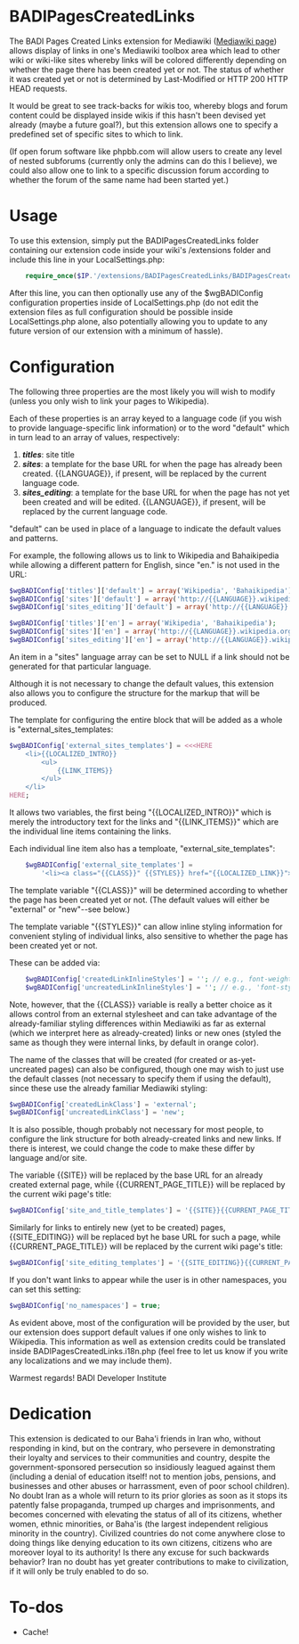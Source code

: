 # BADIPagesCreatedLinks

The BADI Pages Created Links extension for Mediawiki ([Mediawiki page](http://www.mediawiki.org/wiki/Extension:BADI_Pages_Created_Links))
allows display of links in one's Mediawiki toolbox area which lead to
other wiki or wiki-like sites
whereby links will be colored differently depending on whether the page there
has been created yet or not. The status of whether it was created yet or not
is determined by Last-Modified or HTTP 200 HTTP HEAD requests.

It would be great to see track-backs for wikis too, whereby blogs and forum
content could be displayed inside wikis if this hasn't been devised yet
already (maybe a future goal?), but this extension allows one to specify
a predefined set of specific sites to which to link.

(If open forum software like phpbb.com will allow users to create any level
of nested subforums (currently only the admins can do this I believe), we
could also allow one to link to a specific discussion forum according to
whether the forum of the same name had been started yet.)

# Usage

To use this extension, simply put the BADIPagesCreatedLinks folder containing
our extension code inside your wiki's /extensions folder and include this
line in your LocalSettings.php:

```php
    require_once($IP.'/extensions/BADIPagesCreatedLinks/BADIPagesCreatedLinks.php');
```

After this line, you can then optionally use any of the $wgBADIConfig
configuration properties inside of LocalSettings.php (do not edit the extension
files as full configuration should be possible inside LocalSettings.php alone,
also potentially allowing you to update to any future version of our extension
with a minimum of hassle).

# Configuration

The following three properties are the most likely you will wish to modify (unless you only
wish to link your pages to Wikipedia).

Each of these properties is an array keyed to a language code (if you wish to
provide language-specific link information) or to the word "default" which in
turn lead to an array of values, respectively:

1. ***titles***: site title
2. ***sites***: a template for the base URL for when the page has already been
    created. {{LANGUAGE}}, if present, will be replaced by the current
    language code.
3. ***sites_editing***: a template for the base URL for when the page has not yet
    been created and will be edited. {{LANGUAGE}}, if present, will be
    replaced by the current language code.

"default" can be used in place of a language to indicate the default values
and patterns.

For example, the following allows us to link to Wikipedia and Bahaikipedia
while allowing a different pattern for English, since "en." is not used
in the URL:

```php
$wgBADIConfig['titles']['default'] = array('Wikipedia', 'Bahaikipedia');
$wgBADIConfig['sites']['default'] = array('http://{{LANGUAGE}}.wikipedia.org/wiki/', 'http://{{LANGUAGE}}.bahaikipedia.org/');
$wgBADIConfig['sites_editing']['default'] = array('http://{{LANGUAGE}}.wikipedia.org/w/index.php?title=', 'http://{{LANGUAGE}}.bahaikipedia.org/index.php?title=');

$wgBADIConfig['titles']['en'] = array('Wikipedia', 'Bahaikipedia');
$wgBADIConfig['sites']['en'] = array('http://{{LANGUAGE}}.wikipedia.org/wiki/', 'http://bahaikipedia.org/');
$wgBADIConfig['sites_editing']['en'] = array('http://{{LANGUAGE}}.wikipedia.org/w/index.php?title=', 'http://bahaikipedia.org/index.php?title=');
```

An item in a "sites" language array can be set to NULL if a link should not be
generated for that particular language.

Although it is not necessary to change the default values, this extension
also allows you to configure the  structure for the markup that will be
produced.

The template for configuring the entire block that will be added
as a whole is "external_sites_templates:

```php
$wgBADIConfig['external_sites_templates'] = <<<HERE
    <li>{{LOCALIZED_INTRO}}
        <ul>
            {{LINK_ITEMS}}
        </ul>
    </li>
HERE;
```

It allows two variables, the first being "{{LOCALIZED_INTRO}}" which is
merely the introductory text for the links and "{{LINK_ITEMS}}" which are
the individual line items containing the links.

Each individual line item also has a temploate, "external_site_templates":

```php
    $wgBADIConfig['external_site_templates'] =
        '<li><a class="{{CLASS}}" {{STYLES}} href="{{LOCALIZED_LINK}}">{{LOCALIZED_TITLE}}</a></li>'."\n";
```

The template variable "{{CLASS}}" will be determined according to whether
the page has been created yet or not. (The default values will either be
"external" or "new"--see below.)

The template variable "{{STYLES}}" can allow inline styling information for
convenient styling of individual links, also sensitive to whether the page
has been created yet or not.

These can be added via:

```php
    $wgBADIConfig['createdLinkInlineStyles'] = ''; // e.g., font-weight:bold;
    $wgBADIConfig['uncreatedLinkInlineStyles'] = ''; // e.g., 'font-style:italic';
```

Note, however, that the {{CLASS}} variable is really a better choice
as it allows control from an external stylesheet and can take advantage
of the already-familiar styling differences within Mediawiki
as far as external (which we interpret here as already-created) links or
new ones (styled the same as though they were internal links, by default in
orange color).

The name of the classes that will be created (for created or as-yet-uncreated
pages) can also be configured, though one may wish to just use the default
classes (not necessary to specify them if using the default), since these use
the already familiar Mediawiki styling:

```php
$wgBADIConfig['createdLinkClass'] = 'external';
$wgBADIConfig['uncreatedLinkClass'] = 'new';
```

It is also possible, though probably not necessary for most people, to
configure the link  structure for both already-created links and new links.
If there is interest, we could change the code to make these differ by
language and/or site.

The variable {{SITE}} will be replaced by the base URL for an already created
external page, while {{CURRENT_PAGE_TITLE}} will be replaced by the current
wiki page's title:

```php
$wgBADIConfig['site_and_title_templates'] = '{{SITE}}{{CURRENT_PAGE_TITLE}}';
```

Similarly for links to entirely new (yet to be created) pages, {{SITE_EDITING}}
will be replaced byt he base URL for such a page, while {{CURRENT_PAGE_TITLE}}
will be replaced by the current wiki page's title:

```php
$wgBADIConfig['site_editing_templates'] = '{{SITE_EDITING}}{{CURRENT_PAGE_TITLE}}&action=edit';
```

If you don't want links to appear while the user is in other namespaces, you can set this setting:

```php
$wgBADIConfig['no_namespaces'] = true;
```

As evident above, most of the configuration will be provided by the user, but our extension does support default values if one only wishes to link  to Wikipedia. This information as well as extension credits could be translated inside BADIPagesCreatedLinks.i18n.php (feel free to let us know if you write any localizations and we may include them).

Warmest regards!
BADI Developer Institute

# Dedication

This extension is dedicated to our Baha'i friends in Iran who, without
responding in kind, but on the contrary, who persevere in demonstrating their
loyalty and services to their communities and country, despite the
government-sponsored persecution so insidiously leagued against them
(including a denial of education itself! not to mention jobs, pensions,
and businesses and other abuses or harrassment, even of poor school children).
No doubt Iran as a whole will return to its prior glories as soon as it
stops its patently false propaganda, trumped up charges and imprisonments,
and becomes concerned with elevating the status of all of its citizens,
whether women, ethnic minorities, or Baha'is (the largest independent
religious minority in the country). Civilized countries do not come anywhere
close to doing things like denying education to its own citizens, citizens
who are moreover loyal to its authority! Is there any excuse for such
backwards behavior? Iran no doubt has yet greater contributions to
make to civilization, if it will only be truly enabled to do so.

# To-dos

- Cache!

